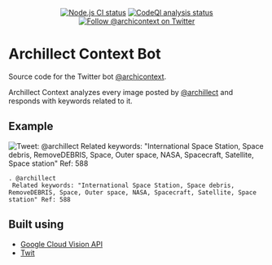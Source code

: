 <div align="center">
 
  [![Node.js CI status](https://github.com/lluiscamino/archillect-context/actions/workflows/node.js.yml/badge.svg)](https://github.com/lluiscamino/archillect-context/actions/workflows/node.js.yml)
 [![CodeQl analysis status](https://github.com/lluiscamino/archillect-context/actions/workflows/codeql-analysis.yml/badge.svg)](https://github.com/lluiscamino/archillect-context/actions/workflows/codeql-analysis.yml)
 [![Follow @archicontext on Twitter](https://img.shields.io/twitter/follow/archicontext?style=social)](https://twitter.com/archicontext)
 
</div>

# Archillect Context Bot
Source code for the Twitter bot [@archicontext](https://twitter.com/archicontext).

Archillect Context analyzes every image posted by [@archillect](https://twitter.com/archillect) and responds with keywords related to it.

## Example

![Tweet: @archillect Related keywords: "International Space Station, Space debris, RemoveDEBRIS, Space, Outer space, NASA, Spacecraft, Satellite, Space station" Ref: 588](https://i.imgur.com/82DLUwl.png)
```
. @archillect
 Related keywords: "International Space Station, Space debris, RemoveDEBRIS, Space, Outer space, NASA, Spacecraft, Satellite, Space station" Ref: 588
```

## Built using
* [Google Cloud Vision API](https://cloud.google.com/vision)
* [Twit](https://github.com/ttezel/twit)
